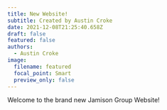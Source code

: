 ```yaml
---
title: New Website!
subtitle: Created by Austin Croke
date: 2021-12-08T21:25:40.658Z
draft: false
featured: false
authors:
  - Austin Croke
image:
  filename: featured
  focal_point: Smart
  preview_only: false
---
```

Welcome to the brand new Jamison Group Website!
